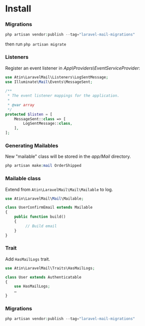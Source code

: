 # Install
### Migrations
```php
php artisan vendor:publish --tag="laravel-mail-migrations"
```

then run ```php artisan migrate```

### Listeners
Register an event listener in *App\Providers\EventServiceProvider*:
```php
use Atin\LaravelMail\Listeners\LogSentMessage;
use Illuminate\Mail\Events\MessageSent;
 
/**
 * The event listener mappings for the application.
 *
 * @var array
 */
protected $listen = [
    MessageSent::class => [
        LogSentMessage::class,
    ],
];
```

### Generating Mailables
New "mailable" class will be stored in the *app/Mail* directory.
```php
php artisan make:mail OrderShipped
```

### Mailable class
Extend from ```Atin\LaravelMail\Mail\Mailable``` to log.
```php
use Atin\LaravelMail\Mail\Mailable;

class UserConfirmEmail extends Mailable
{
    public function build()
    {
         // Build email
    }
}
```

### Trait
Add ```HasMailLogs``` trait.
```php
use Atin\LaravelMail\Traits\HasMailLogs;

class User extends Authenticatable
{
    use HasMailLogs;
    …
}
```

### Migrations
```php
php artisan vendor:publish --tag="laravel-mail-migrations"
```